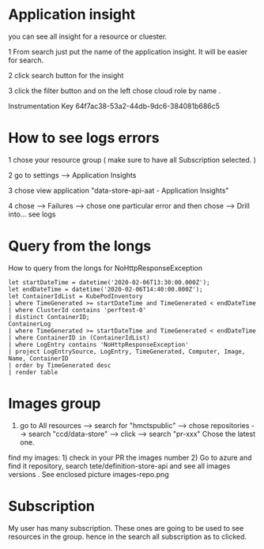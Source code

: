 Application insight
===================

you can see all insight for a resource or cluester.

1 From search just put the name of the application insight. It will be easier for search.

2 click search button for the insight

3 click the filter button and on the left chose cloud role by name .


Instrumentation Key 64f7ac38-53a2-44db-9dc6-384081b686c5



How to see logs errors
=======================

1 chose your resource group ( make sure to have all Subscription selected. )

2 go to settings -->  Application Insights

3 chose view application "data-store-api-aat - Application Insights"

4 chose --> Failures --> chose one particular error and then chose --> Drill into... see logs

Query from the longs
====

How to query from the longs for NoHttpResponseException
```
let startDateTime = datetime('2020-02-06T13:30:00.000Z');
let endDateTime = datetime('2020-02-06T14:40:00.000Z');
let ContainerIdList = KubePodInventory
| where TimeGenerated >= startDateTime and TimeGenerated < endDateTime
| where ClusterId contains 'perftest-0'
| distinct ContainerID;
ContainerLog
| where TimeGenerated >= startDateTime and TimeGenerated < endDateTime
| where ContainerID in (ContainerIdList)
| where LogEntry contains 'NoHttpResponseException'
| project LogEntrySource, LogEntry, TimeGenerated, Computer, Image, Name, ContainerID
| order by TimeGenerated desc
| render table

```


Images group
============


1) go to All resources --> search for "hmctspublic" --> chose repositories --> search  "ccd/data-store" --> click --> search "pr-xxx" Chose the latest one.


find my images: 1) check in your PR the images number 2) Go to azure and find it repository, search tete/definition-store-api and see all images versions . See enclosed picture images-repo.png




Subscription
============
My user has many subscription. These ones are going to be used to see resources in the  group. hence in the search all subscription as to clicked.


